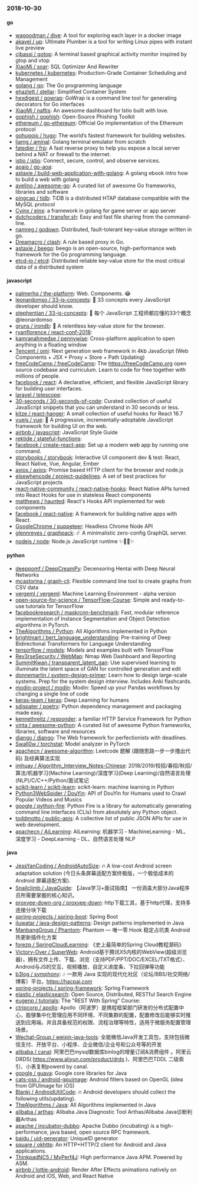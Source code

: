 ### 2018-10-30

#### go
* [wagoodman / dive](https://github.com/wagoodman/dive): A tool for exploring each layer in a docker image
* [akavel / up](https://github.com/akavel/up): Ultimate Plumber is a tool for writing Linux pipes with instant live preview
* [cjbassi / gotop](https://github.com/cjbassi/gotop): A terminal based graphical activity monitor inspired by gtop and vtop
* [XiaoMi / soar](https://github.com/XiaoMi/soar): SQL Optimizer And Rewriter
* [kubernetes / kubernetes](https://github.com/kubernetes/kubernetes): Production-Grade Container Scheduling and Management
* [golang / go](https://github.com/golang/go): The Go programming language
* [ehazlett / stellar](https://github.com/ehazlett/stellar): Simplified Container System
* [hexdigest / gowrap](https://github.com/hexdigest/gowrap): GoWrap is a command line tool for generating decorators for Go interfaces
* [XiaoMi / naftis](https://github.com/XiaoMi/naftis): An awesome dashboard for Istio built with love.
* [gophish / gophish](https://github.com/gophish/gophish): Open-Source Phishing Toolkit
* [ethereum / go-ethereum](https://github.com/ethereum/go-ethereum): Official Go implementation of the Ethereum protocol
* [gohugoio / hugo](https://github.com/gohugoio/hugo): The world’s fastest framework for building websites.
* [liamg / aminal](https://github.com/liamg/aminal): Golang terminal emulator from scratch
* [fatedier / frp](https://github.com/fatedier/frp): A fast reverse proxy to help you expose a local server behind a NAT or firewall to the internet.
* [istio / istio](https://github.com/istio/istio): Connect, secure, control, and observe services.
* [aoaio / go-aoa](https://github.com/aoaio/go-aoa): 
* [astaxie / build-web-application-with-golang](https://github.com/astaxie/build-web-application-with-golang): A golang ebook intro how to build a web with golang
* [avelino / awesome-go](https://github.com/avelino/awesome-go): A curated list of awesome Go frameworks, libraries and software
* [pingcap / tidb](https://github.com/pingcap/tidb): TiDB is a distributed HTAP database compatible with the MySQL protocol
* [Cyinx / einx](https://github.com/Cyinx/einx): a framework in golang for game server or app server
* [dutchcoders / transfer.sh](https://github.com/dutchcoders/transfer.sh): Easy and fast file sharing from the command-line.
* [namreg / godown](https://github.com/namreg/godown): Distributed, fault-tolerant key-value storage written in go.
* [Dreamacro / clash](https://github.com/Dreamacro/clash): A rule based proxy in Go.
* [astaxie / beego](https://github.com/astaxie/beego): beego is an open-source, high-performance web framework for the Go programming language.
* [etcd-io / etcd](https://github.com/etcd-io/etcd): Distributed reliable key-value store for the most critical data of a distributed system

#### javascript
* [palmerhq / the-platform](https://github.com/palmerhq/the-platform): Web. Components. 😂
* [leonardomso / 33-js-concepts](https://github.com/leonardomso/33-js-concepts): 📜 33 concepts every JavaScript developer should know.
* [stephentian / 33-js-concepts](https://github.com/stephentian/33-js-concepts): 📜 每个 JavaScript 工程师都应懂的33个概念 @leonardomso
* [gruns / irondb](https://github.com/gruns/irondb): 🔩 A relentless key-value store for the browser.
* [ryanflorence / react-conf-2018](https://github.com/ryanflorence/react-conf-2018): 
* [kamranahmedse / pennywise](https://github.com/kamranahmedse/pennywise): Cross-platform application to open anything in a floating window
* [Tencent / omi](https://github.com/Tencent/omi): Next generation web framework in 4kb JavaScript (Web Components + JSX + Proxy + Store + Path Updating)
* [freeCodeCamp / freeCodeCamp](https://github.com/freeCodeCamp/freeCodeCamp): The https://freeCodeCamp.org open source codebase and curriculum. Learn to code for free together with millions of people.
* [facebook / react](https://github.com/facebook/react): A declarative, efficient, and flexible JavaScript library for building user interfaces.
* [laravel / telescope](https://github.com/laravel/telescope): 
* [30-seconds / 30-seconds-of-code](https://github.com/30-seconds/30-seconds-of-code): Curated collection of useful JavaScript snippets that you can understand in 30 seconds or less.
* [kitze / react-hanger](https://github.com/kitze/react-hanger): A small collection of useful hooks for React 16.7
* [vuejs / vue](https://github.com/vuejs/vue): 🖖 A progressive, incrementally-adoptable JavaScript framework for building UI on the web.
* [airbnb / javascript](https://github.com/airbnb/javascript): JavaScript Style Guide
* [rektide / stateful-functions](https://github.com/rektide/stateful-functions): 
* [facebook / create-react-app](https://github.com/facebook/create-react-app): Set up a modern web app by running one command.
* [storybooks / storybook](https://github.com/storybooks/storybook): Interactive UI component dev & test: React, React Native, Vue, Angular, Ember
* [axios / axios](https://github.com/axios/axios): Promise based HTTP client for the browser and node.js
* [elsewhencode / project-guidelines](https://github.com/elsewhencode/project-guidelines): A set of best practices for JavaScript projects
* [react-native-community / react-native-hooks](https://github.com/react-native-community/react-native-hooks): React Native APIs turned into React Hooks for use in stateless React components
* [matthewp / haunted](https://github.com/matthewp/haunted): React's Hooks API implemented for web components
* [facebook / react-native](https://github.com/facebook/react-native): A framework for building native apps with React.
* [GoogleChrome / puppeteer](https://github.com/GoogleChrome/puppeteer): Headless Chrome Node API
* [glennreyes / graphpack](https://github.com/glennreyes/graphpack): ☄️ A minimalistic zero-config GraphQL server.
* [nodejs / node](https://github.com/nodejs/node): Node.js JavaScript runtime ✨🐢🚀✨

#### python
* [deeppomf / DeepCreamPy](https://github.com/deeppomf/DeepCreamPy): Decensoring Hentai with Deep Neural Networks
* [mcastorina / graph-cli](https://github.com/mcastorina/graph-cli): Flexible command line tool to create graphs from CSV data
* [vergeml / vergeml](https://github.com/vergeml/vergeml): Machine Learning Environment - alpha version
* [open-source-for-science / TensorFlow-Course](https://github.com/open-source-for-science/TensorFlow-Course): Simple and ready-to-use tutorials for TensorFlow
* [facebookresearch / maskrcnn-benchmark](https://github.com/facebookresearch/maskrcnn-benchmark): Fast, modular reference implementation of Instance Segmentation and Object Detection algorithms in PyTorch.
* [TheAlgorithms / Python](https://github.com/TheAlgorithms/Python): All Algorithms implemented in Python
* [brightmart / bert_language_understanding](https://github.com/brightmart/bert_language_understanding): Pre-training of Deep Bidirectional Transformers for Language Understanding
* [tensorflow / models](https://github.com/tensorflow/models): Models and examples built with TensorFlow
* [Rev3rseSecurity / WebMap](https://github.com/Rev3rseSecurity/WebMap): Nmap Web Dashboard and Reporting
* [SummitKwan / transparent_latent_gan](https://github.com/SummitKwan/transparent_latent_gan): Use supervised learning to illuminate the latent space of GAN for controlled generation and edit
* [donnemartin / system-design-primer](https://github.com/donnemartin/system-design-primer): Learn how to design large-scale systems. Prep for the system design interview. Includes Anki flashcards.
* [modin-project / modin](https://github.com/modin-project/modin): Modin: Speed up your Pandas workflows by changing a single line of code
* [keras-team / keras](https://github.com/keras-team/keras): Deep Learning for humans
* [sdispater / poetry](https://github.com/sdispater/poetry): Python dependency management and packaging made easy.
* [kennethreitz / responder](https://github.com/kennethreitz/responder): a familiar HTTP Service Framework for Python
* [vinta / awesome-python](https://github.com/vinta/awesome-python): A curated list of awesome Python frameworks, libraries, software and resources
* [django / django](https://github.com/django/django): The Web framework for perfectionists with deadlines.
* [Swall0w / torchstat](https://github.com/Swall0w/torchstat): Model analyzer in PyTorch
* [apachecn / awesome-algorithm](https://github.com/apachecn/awesome-algorithm): Leetcode 题解 (跟随思路一步一步撸出代码) 及经典算法实现
* [imhuay / Algorithm_Interview_Notes-Chinese](https://github.com/imhuay/Algorithm_Interview_Notes-Chinese): 2018/2019/校招/春招/秋招/算法/机器学习(Machine Learning)/深度学习(Deep Learning)/自然语言处理(NLP)/C/C++/Python/面试笔记
* [scikit-learn / scikit-learn](https://github.com/scikit-learn/scikit-learn): scikit-learn: machine learning in Python
* [Python3WebSpider / DouYin](https://github.com/Python3WebSpider/DouYin): API of DouYin for Humans used to Crawl Popular Videos and Musics
* [google / python-fire](https://github.com/google/python-fire): Python Fire is a library for automatically generating command line interfaces (CLIs) from absolutely any Python object.
* [toddmotto / public-apis](https://github.com/toddmotto/public-apis): A collective list of public JSON APIs for use in web development.
* [apachecn / AiLearning](https://github.com/apachecn/AiLearning): AiLearning: 机器学习 - MachineLearning - ML、深度学习 - DeepLearning - DL、自然语言处理 NLP

#### java
* [JessYanCoding / AndroidAutoSize](https://github.com/JessYanCoding/AndroidAutoSize): 🔥 A low-cost Android screen adaptation solution (今日头条屏幕适配方案终极版，一个极低成本的 Android 屏幕适配方案).
* [Snailclimb / JavaGuide](https://github.com/Snailclimb/JavaGuide): 【Java学习+面试指南】 一份涵盖大部分Java程序员所需要掌握的核心知识。
* [proxyee-down-org / proxyee-down](https://github.com/proxyee-down-org/proxyee-down): http下载工具，基于http代理，支持多连接分块下载
* [spring-projects / spring-boot](https://github.com/spring-projects/spring-boot): Spring Boot
* [iluwatar / java-design-patterns](https://github.com/iluwatar/java-design-patterns): Design patterns implemented in Java
* [ManbangGroup / Phantom](https://github.com/ManbangGroup/Phantom): Phantom — 唯一零 Hook 稳定占坑类 Android 热更新插件化方案
* [forezp / SpringCloudLearning](https://github.com/forezp/SpringCloudLearning): 《史上最简单的Spring Cloud教程源码》
* [Victory-Over / SuperWeb](https://github.com/Victory-Over/SuperWeb): Android基于腾讯X5内核的WebView(超级浏览器)，拥有文件上传、下载、浏览（支持PDF/PPT/DOC/EXCEL/TXT格式）、Android与JS的交互、视频播放、自定义进度条、下拉回弹等功能
* [b3log / symphony](https://github.com/b3log/symphony): 🎶 一款用 Java 实现的现代化社区（论坛/BBS/社交网络/博客）平台。https://hacpai.com
* [spring-projects / spring-framework](https://github.com/spring-projects/spring-framework): Spring Framework
* [elastic / elasticsearch](https://github.com/elastic/elasticsearch): Open Source, Distributed, RESTful Search Engine
* [eugenp / tutorials](https://github.com/eugenp/tutorials): The "REST With Spring" Course:
* [ctripcorp / apollo](https://github.com/ctripcorp/apollo): Apollo（阿波罗）是携程框架部门研发的分布式配置中心，能够集中化管理应用不同环境、不同集群的配置，配置修改后能够实时推送到应用端，并且具备规范的权限、流程治理等特性，适用于微服务配置管理场景。
* [Wechat-Group / weixin-java-tools](https://github.com/Wechat-Group/weixin-java-tools): 全能微信Java开发工具包，支持包括微信支付、开放平台、小程序、企业微信/企业号和公众号等的开发
* [alibaba / canal](https://github.com/alibaba/canal): 阿里巴巴mysql数据库binlog的增量订阅&消费组件 。阿里云DRDS( https://www.aliyun.com/product/drds )、阿里巴巴TDDL 二级索引、小表复制powerd by canal.
* [google / guava](https://github.com/google/guava): Google core libraries for Java
* [cats-oss / android-gpuimage](https://github.com/cats-oss/android-gpuimage): Android filters based on OpenGL (idea from GPUImage for iOS)
* [Blankj / AndroidUtilCode](https://github.com/Blankj/AndroidUtilCode): 🔥 Android developers should collect the following utils(updating).
* [TheAlgorithms / Java](https://github.com/TheAlgorithms/Java): All Algorithms implemented in Java
* [alibaba / arthas](https://github.com/alibaba/arthas): Alibaba Java Diagnostic Tool Arthas/Alibaba Java诊断利器Arthas
* [apache / incubator-dubbo](https://github.com/apache/incubator-dubbo): Apache Dubbo (incubating) is a high-performance, java based, open source RPC framework.
* [baidu / uid-generator](https://github.com/baidu/uid-generator): UniqueID generator
* [square / okhttp](https://github.com/square/okhttp): An HTTP+HTTP/2 client for Android and Java applications.
* [ThinkpadNC5 / MyPerf4J](https://github.com/ThinkpadNC5/MyPerf4J): High performance Java APM. Powered by ASM.
* [airbnb / lottie-android](https://github.com/airbnb/lottie-android): Render After Effects animations natively on Android and iOS, Web, and React Native
